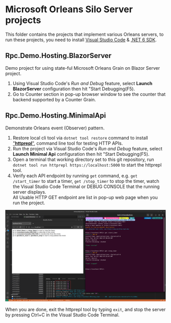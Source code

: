 # Microsoft Orleans Silo Server projects

This folder contains the projects that implement various Orleans servers, to run these projects, you need to install [Visual Studio Code](https://code.visualstudio.com/#alt-downloads) & [.NET 6 SDK](https://aka.ms/DotNET_SDKs).

## Rpc.Demo.Hosting.BlazorServer

Demo project for using state-ful Microsoft Orleans Grain on Blazor Server project.

1. Using Visual Studio Code's *Run and Debug* feature, select **Launch BlazorServer** configuration then hit "Start Debugging(F5).
2. Go to Counter section in pop-up browser window to see the counter that backend supported by a Counter Grain.

## Rpc.Demo.Hosting.MinimalApi

Demonstrate Orleans event (Observer) pattern.

1. Restore local cli tool via `dotnet tool restore` command to install ["**httprepl**"](https://aka.ms/http-repl-doc), command line tool for testing HTTP APIs. 
2. Run the project via Visual Studio Code's *Run and Debug* feature, select **Launch Minimal Api** configuration then hit "Start Debugging(F5).
3. Open a terminal that working directory set to this git repository, run `dotnet tool run httprepl https://localhost:5000` to start the httprepl tool.
4. Verify each API endpoint by running `get` command, e.g. `get /start_timer` to start a timer, `get /stop_timer` to stop the timer, watch the Visual Studio Code Terminal or DEBUG CONSOLE that the running server displays.  
All Usable HTTP GET endpoint are list in pop-up web page when you run the project.

![running screenshot](../../../images/orleans_event_observer_demo.png)

When you are done, exit the httprepl tool by typing `exit`, and stop the server by pressing Ctrl+C in the Visual Studio Code Terminal.